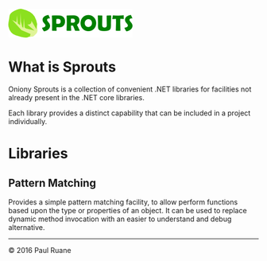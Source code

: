 ![S·P·R·O·U·T·S](https://raw.githubusercontent.com/oniony/Sprouts/master/Graphics/Sprouts.png)

What is Sprouts
===============

Oniony Sprouts is a collection of convenient .NET libraries for facilities
not already present in the .NET core libraries.

Each library provides a distinct capability that can be included in a
project individually.

Libraries
=========

Pattern Matching
----------------

Provides a simple pattern matching facility, to allow perform functions
based upon the type or properties of an object. It can be used to replace
dynamic method invocation with an easier to understand and debug alternative.

- - - 

© 2016 Paul Ruane
